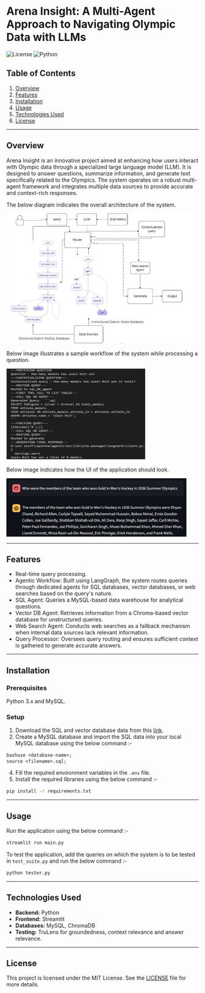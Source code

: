 # Arena Insight: A Multi-Agent Approach to Navigating Olympic Data with LLMs

![License](https://img.shields.io/badge/license-MIT-green)  ![Python](https://img.shields.io/badge/python-3.0%2B-blue)


## **Table of Contents**
1. [Overview](#overview)
2. [Features](#features)
3. [Installation](#installation)
4. [Usage](#usage)
5. [Technologies Used](#technologies-used)
6. [License](#license)

---

## **Overview**

Arena Insight is an innovative project aimed at enhancing how users interact with Olympic data through a specialized large language model (LLM). It is designed to answer questions, summarize information, and generate text specifically related to the Olympics. The system operates on a robust multi-agent framework and integrates multiple data sources to provide accurate and context-rich responses.

The below diagram indicates the overall architecture of the system.

![Architecture](images/architecture.png)

Below image illustrates a sample workflow of the system while processing a question.

![Workflow](images/workflow.png)

Below image indicates how the UI of the application should look.

![UI](images/ui.png)

---

## **Features**

- Real-time query processing.
- Agentic Workflow: Built using LangGraph, the system routes queries through dedicated agents for SQL databases, vector databases, or web searches based on the query's nature.
- SQL Agent: Queries a MySQL-based data warehouse for analytical questions.
- Vector DB Agent: Retrieves information from a Chroma-based vector database for unstructured queries.
- Web Search Agent: Conducts web searches as a fallback mechanism when internal data sources lack relevant information.
- Query Processor: Oversees query routing and ensures sufficient context is gathered to generate accurate answers.

---

## **Installation**

### Prerequisites
Python 3.x and MySQL.

### Setup
1. Download the SQL and vector database data from this [link](https://drive.google.com/drive/folders/1iUGLdECJHsyuheCXLZ6gUXzXGj0wqKkW?usp=drive_link).
2. Create a MySQL database and import the SQL data into your local MySQL database using the below command :-
  ```
  bashuse <database-name>;
  source <filename>.sql;
  ```
4. Fill the required environment variables in the `.env` file.
5. Install the required libraries using the below command :-
  ```bash
  pip install -r requirements.txt
  ```

---

## **Usage**

Run the application using the below command :-
```bash
streamlit run main.py
```

To test the application, add the queries on which the system is to be tested in `test_suite.py` and run the below command :-
```bash
python tester.py
```

---

## **Technologies Used**

- **Backend:** Python
- **Frontend:** Streamlit
- **Databases:** MySQL, ChromaDB
- **Testing:** TruLens for groundedness, context relevance and answer relevance.
---

## **License**

This project is licensed under the MIT License. See the [LICENSE](LICENSE) file for more details.
